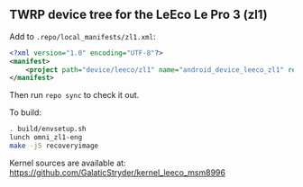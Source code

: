 ## TWRP device tree for the LeEco Le Pro 3 (zl1)

Add to `.repo/local_manifests/zl1.xml`:

```xml
<?xml version="1.0" encoding="UTF-8"?>
<manifest>
	<project path="device/leeco/zl1" name="android_device_leeco_zl1" remote="TeamWin" revision="android-6.0" />
</manifest>
```

Then run `repo sync` to check it out.

To build:

```sh
. build/envsetup.sh
lunch omni_zl1-eng
make -j5 recoveryimage
```

Kernel sources are available at: https://github.com/GalaticStryder/kernel_leeco_msm8996
